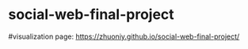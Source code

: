 # social-web-final-project
#visualization page: https://zhuoniy.github.io/social-web-final-project/
